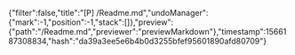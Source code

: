 {"filter":false,"title":"[P] /Readme.md","undoManager":{"mark":-1,"position":-1,"stack":[]},"preview":{"path":"/Readme.md","previewer":"previewMarkdown"},"timestamp":1566187308834,"hash":"da39a3ee5e6b4b0d3255bfef95601890afd80709"}